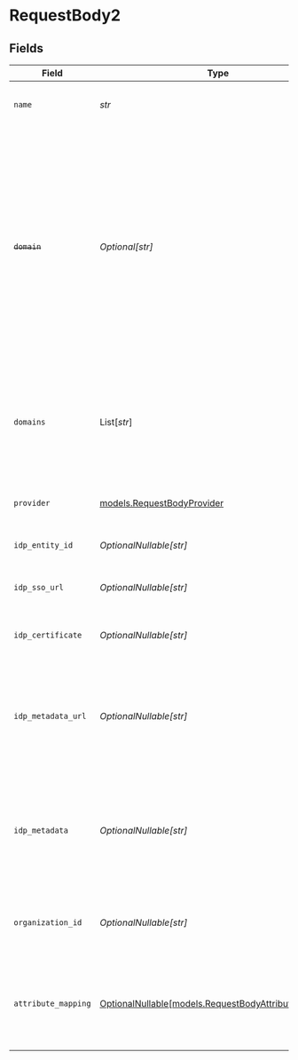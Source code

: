 # RequestBody2


## Fields

| Field                                                                                                                                                                                                                                   | Type                                                                                                                                                                                                                                    | Required                                                                                                                                                                                                                                | Description                                                                                                                                                                                                                             | Example                                                                                                                                                                                                                                 |
| --------------------------------------------------------------------------------------------------------------------------------------------------------------------------------------------------------------------------------------- | --------------------------------------------------------------------------------------------------------------------------------------------------------------------------------------------------------------------------------------- | --------------------------------------------------------------------------------------------------------------------------------------------------------------------------------------------------------------------------------------- | --------------------------------------------------------------------------------------------------------------------------------------------------------------------------------------------------------------------------------------- | --------------------------------------------------------------------------------------------------------------------------------------------------------------------------------------------------------------------------------------- |
| `name`                                                                                                                                                                                                                                  | *str*                                                                                                                                                                                                                                   | :heavy_check_mark:                                                                                                                                                                                                                      | The name to use as a label for this SAML Connection                                                                                                                                                                                     | My SAML Connection                                                                                                                                                                                                                      |
| ~~`domain`~~                                                                                                                                                                                                                            | *Optional[str]*                                                                                                                                                                                                                         | :heavy_minus_sign:                                                                                                                                                                                                                      | : warning: ** DEPRECATED **: This will be removed in a future release, please migrate away from it as soon as possible.<br/><br/>The domain of your organization. Sign in flows using an email with this domain, will use this SAML Connection. | example.org                                                                                                                                                                                                                             |
| `domains`                                                                                                                                                                                                                               | List[*str*]                                                                                                                                                                                                                             | :heavy_check_mark:                                                                                                                                                                                                                      | The domains of your organization. Sign in flows using an email with one of these domains, will use this SAML Connection.                                                                                                                |                                                                                                                                                                                                                                         |
| `provider`                                                                                                                                                                                                                              | [models.RequestBodyProvider](../models/requestbodyprovider.md)                                                                                                                                                                          | :heavy_check_mark:                                                                                                                                                                                                                      | The IdP provider of the connection.                                                                                                                                                                                                     | saml_custom                                                                                                                                                                                                                             |
| `idp_entity_id`                                                                                                                                                                                                                         | *OptionalNullable[str]*                                                                                                                                                                                                                 | :heavy_minus_sign:                                                                                                                                                                                                                      | The Entity ID as provided by the IdP                                                                                                                                                                                                    | http://idp.example.org/                                                                                                                                                                                                                 |
| `idp_sso_url`                                                                                                                                                                                                                           | *OptionalNullable[str]*                                                                                                                                                                                                                 | :heavy_minus_sign:                                                                                                                                                                                                                      | The Single-Sign On URL as provided by the IdP                                                                                                                                                                                           | http://idp.example.org/sso                                                                                                                                                                                                              |
| `idp_certificate`                                                                                                                                                                                                                       | *OptionalNullable[str]*                                                                                                                                                                                                                 | :heavy_minus_sign:                                                                                                                                                                                                                      | The X.509 certificate as provided by the IdP                                                                                                                                                                                            | MIIDdzCCAl+gAwIBAgIJAKcyBaiiz+DT...                                                                                                                                                                                                     |
| `idp_metadata_url`                                                                                                                                                                                                                      | *OptionalNullable[str]*                                                                                                                                                                                                                 | :heavy_minus_sign:                                                                                                                                                                                                                      | The URL which serves the IdP metadata. If present, it takes priority over the corresponding individual properties                                                                                                                       | http://idp.example.org/metadata.xml                                                                                                                                                                                                     |
| `idp_metadata`                                                                                                                                                                                                                          | *OptionalNullable[str]*                                                                                                                                                                                                                 | :heavy_minus_sign:                                                                                                                                                                                                                      | The XML content of the IdP metadata file. If present, it takes priority over the corresponding individual properties                                                                                                                    | <EntityDescriptor ...                                                                                                                                                                                                                   |
| `organization_id`                                                                                                                                                                                                                       | *OptionalNullable[str]*                                                                                                                                                                                                                 | :heavy_minus_sign:                                                                                                                                                                                                                      | The ID of the organization to which users of this SAML Connection will be added                                                                                                                                                         |                                                                                                                                                                                                                                         |
| `attribute_mapping`                                                                                                                                                                                                                     | [OptionalNullable[models.RequestBodyAttributeMapping]](../models/requestbodyattributemapping.md)                                                                                                                                        | :heavy_minus_sign:                                                                                                                                                                                                                      | Define the attribute name mapping between Identity Provider and Clerk's user properties                                                                                                                                                 |                                                                                                                                                                                                                                         |